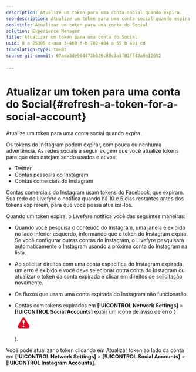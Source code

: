 ```yaml
---
description: Atualize um token para uma conta social quando expira.
seo-description: Atualize um token para uma conta social quando expira.
seo-title: Atualizar um token para uma conta do Social
solution: Experience Manager
title: Atualizar um token para uma conta do Social
uuid: 8 a 25305 c-aaa 3-460 f-b 782-404 a 55 b 491 cd
translation-type: tm+mt
source-git-commit: 67aeb3de964473b326c88c3a3f81ff48a6a12652

---
```



# Atualizar um token para uma conta do Social{#refresh-a-token-for-a-social-account}

Atualize um token para uma conta social quando expira.

Os tokens do Instagram podem expirar, com pouca ou nenhuma advertência. As redes sociais a seguir exigem que você atualize tokens para que eles estejam sendo usados e ativos:

* Twitter
* Contas pessoais do Instagram
* Contas comerciais do Instagram

Contas comerciais do Instagram usam tokens do Facebook, que expiram. Sua rede do Livefyre o notifica quando há 10 e 5 dias restantes antes dos tokens expirarem, para que você possa atualizá-los.

Quando um token expira, o Livefyre notifica você das seguintes maneiras:

* Quando você pesquisa o conteúdo do Instagram, uma janela é exibida no lado inferior esquerdo, informando que o token do Instagram expira. Se você configurar outras contas do Instagram, o Livefyre pesquisará automaticamente o Instagram usando a próxima conta do Instagram na lista.
* Ao solicitar direitos com uma conta específica do Instagram expirada, um erro é exibido e você deve selecionar outra conta do Instagram ou atualizar o token da conta expirada e clicar em direitos de solicitação novamente.
* Os fluxos que usam uma conta expirada do Instagram não funcionarão.
* Contas com tokens expirados em **[!UICONTROL Network Settings]** > **[!UICONTROL Social Accounts]** exibir um ícone de aviso de erro ( ![](assets/warningError.png)

   ).

Você pode atualizar o token clicando em Atualizar token ao lado da conta em **[!UICONTROL Network Settings]** > **[!UICONTROL Social Accounts]** > **[!UICONTROL Instagram Accounts]**.
